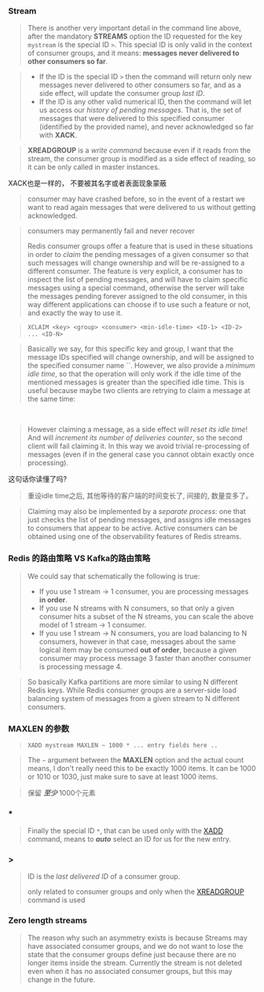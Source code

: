 ### Stream



> There is another very important detail in the command line above, after the mandatory **STREAMS** option the ID requested for the key `mystream` is the special ID `>`. This special ID is only valid in the context of consumer groups, and it means: **messages never delivered to other consumers so far**.



>- If the ID is the special ID `>` then the command will return only new messages never delivered to other consumers so far, and as a side effect, will update the consumer group *last ID*.
>- If the ID is any other valid numerical ID, then the command will let us access our *history of pending messages*. That is, the set of messages that were delivered to this specified consumer (identified by the provided name), and never acknowledged so far with **XACK**.





>**XREADGROUP** is a *write command* because even if it reads from the stream, the consumer group is modified as a side effect of reading, so it can be only called in master instances.

XACK也是一样的， 不要被其名字或者表面现象蒙蔽





>consumer may have crashed before, so in the event of a restart we want to read again messages that were delivered to us without getting acknowledged.





>consumers may permanently fail and never recover
>
>Redis consumer groups offer a feature that is used in these situations in order to *claim* the pending messages of a given consumer so that such messages will change ownership and will be re-assigned to a different consumer. The feature is very explicit, a consumer has to inspect the list of pending messages, and will have to claim specific messages using a special command, otherwise the server will take the messages pending forever assigned to the old consumer, in this way different applications can choose if to use such a feature or not, and exactly the way to use it.





>```
>XCLAIM <key> <group> <consumer> <min-idle-time> <ID-1> <ID-2> ... <ID-N>
>```





>Basically we say, for this specific key and group, I want that the message IDs specified will change ownership, and will be assigned to the specified consumer name ``. However, we also provide a *minimum idle time*, so that the operation will only work if the idle time of the mentioned messages is greater than the specified idle time. This is useful because maybe two clients are retrying to claim a message at the same time:



​	

>However claiming a message, as a side effect will *reset its idle time*! And will *increment its number of deliveries counter*, so the second client will fail claiming it. In this way we avoid trivial re-processing of messages (even if in the general case you cannot obtain exactly once processing).

这句话你读懂了吗?



> 重设idle time之后, 其他等待的客户端的时间变长了, 间接的, 数量变多了。



>Claiming may also be implemented by a *separate process*: one that just checks the list of pending messages, and assigns idle messages to consumers that appear to be active. Active consumers can be obtained using one of the observability features of Redis streams. 



### Redis 的路由策略 VS Kafka的路由策略

> We could say that schematically the following is true:
>
> - If you use 1 stream -> 1 consumer, you are processing messages **in order**.
> - If you use N streams with N consumers, so that only a given consumer hits a subset of the N streams, you can scale the above model of 1 stream -> 1 consumer.
> - If you use 1 stream -> N consumers, you are load balancing to N consumers, however in that case, messages about the same logical item may be consumed **out of order**, because a given consumer may process message 3 faster than another consumer is processing message 4.



> So basically Kafka partitions are more similar to using N different Redis keys. While Redis consumer groups are a server-side load balancing system of messages from a given stream to N different consumers.



### 	MAXLEN 的参数



>```
>XADD mystream MAXLEN ~ 1000 * ... entry fields here ..
>```

>The `~` argument between the **MAXLEN** option and the actual count means, I don't really need this to be exactly 1000 items. It can be 1000 or 1010 or 1030, just make sure to save at least 1000 items. 

>保留 ***至少*** 1000个元素
>
>

### *

>Finally the special ID `*`, that can be used only with the [XADD](https://redis.io/commands/xadd) command, means to ***auto*** select an ID for us for the new entry.

### >

>ID is the *last delivered ID* of a consumer group.
>
>only related to consumer groups and only when the [XREADGROUP](https://redis.io/commands/xreadgroup) command is used



### Zero length streams

>
>
>The reason why such an asymmetry exists is because Streams may have associated consumer groups, and we do not want to lose the state that the consumer groups define just because there are no longer items inside the stream. Currently the stream is not deleted even when it has no associated consumer groups, but this may change in the future.